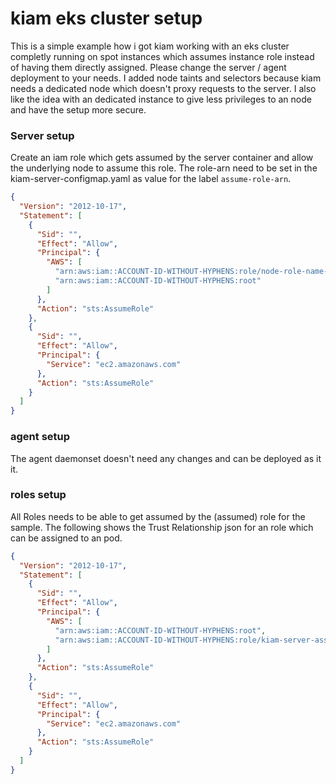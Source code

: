 # kiam eks cluster setup

This is a simple example how i got kiam working with an eks cluster completly running on spot instances which assumes instance role instead of having them directly assigned. Please change the server / agent deployment to your needs. I added node taints and selectors because kiam needs a dedicated node which doesn't proxy requests to the server. I also like the idea with an dedicated instance to give less privileges to an node and have the setup more secure.

### Server setup

Create an iam role which gets assumed by the server container and allow the underlying node to assume this role. The role-arn need to be set in the kiam-server-configmap.yaml as value for the label `assume-role-arn`.
```json
{
  "Version": "2012-10-17",
  "Statement": [
    {
      "Sid": "",
      "Effect": "Allow",
      "Principal": {
        "AWS": [
          "arn:aws:iam::ACCOUNT-ID-WITHOUT-HYPHENS:role/node-role-name-where-kiam-server-runs",
          "arn:aws:iam::ACCOUNT-ID-WITHOUT-HYPHENS:root"
        ]
      },
      "Action": "sts:AssumeRole"
    },
    {
      "Sid": "",
      "Effect": "Allow",
      "Principal": {
        "Service": "ec2.amazonaws.com"
      },
      "Action": "sts:AssumeRole"
    }
  ]
}
```

### agent setup
The agent daemonset doesn't need any changes and can be deployed as it it.

### roles setup

All Roles needs to be able to get assumed by the (assumed) role for the sample. The following shows the Trust Relationship json for an role which can be assigned to an pod.

````json
{
  "Version": "2012-10-17",
  "Statement": [
    {
      "Sid": "",
      "Effect": "Allow",
      "Principal": {
        "AWS": [
          "arn:aws:iam::ACCOUNT-ID-WITHOUT-HYPHENS:root",
          "arn:aws:iam::ACCOUNT-ID-WITHOUT-HYPHENS:role/kiam-server-assume-role"
        ]
      },
      "Action": "sts:AssumeRole"
    },
    {
      "Sid": "",
      "Effect": "Allow",
      "Principal": {
        "Service": "ec2.amazonaws.com"
      },
      "Action": "sts:AssumeRole"
    }
  ]
}
````